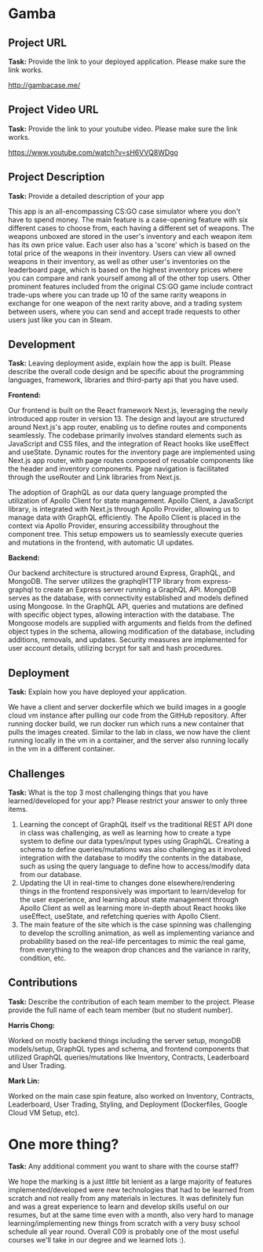 # Gamba

## Project URL

**Task:** Provide the link to your deployed application. Please make sure the link works. 

http://gambacase.me/

## Project Video URL 

**Task:** Provide the link to your youtube video. Please make sure the link works. 

https://www.youtube.com/watch?v=sH6VVQ8WDgo

## Project Description

**Task:** Provide a detailed description of your app

This app is an all-encompassing CS:GO case simulator where you don't have to spend money. The main feature is a case-opening feature with six different cases to choose from, each having a different set of weapons. The weapons unboxed are stored in the user's inventory and each weapon item has its own price value. Each user also has a 'score' which is based on the total price of the weapons in their inventory. Users can view all owned weapons in their inventory, as well as other user's inventories on the leaderboard page, which is based on the highest inventory prices where you can compare and rank yourself among all of the other top users. Other prominent features included from the original CS:GO game include contract trade-ups where you can trade up 10 of the same rarity weapons in exchange for one weapon of the next rarity above, and a trading system between users, where you can send and accept trade requests to other users just like you can in Steam. 

## Development

**Task:** Leaving deployment aside, explain how the app is built. Please describe the overall code design and be specific about the programming languages, framework, libraries and third-party api that you have used. 

**Frontend:** 

Our frontend is built on the React framework Next.js, leveraging the newly introduced app router in version 13. The design and layout are structured around Next.js's app router, enabling us to define routes and components seamlessly. The codebase primarily involves standard elements such as JavaScript and CSS files, and the integration of React hooks like useEffect and useState. Dynamic routes for the inventory page are implemented using Next.js app router, with page routes composed of reusable components like the header and inventory components. Page navigation is facilitated through the useRouter and Link libraries from Next.js.

The adoption of GraphQL as our data query language prompted the utilization of Apollo Client for state management. Apollo Client, a JavaScript library, is integrated with Next.js through Apollo Provider, allowing us to manage data with GraphQL efficiently. The Apollo Client is placed in the context via Apollo Provider, ensuring accessibility throughout the component tree. This setup empowers us to seamlessly execute queries and mutations in the frontend, with automatic UI updates.

**Backend:**

Our backend architecture is structured around Express, GraphQL, and MongoDB. The server utilizes the graphqlHTTP library from express-graphql to create an Express server running a GraphQL API. MongoDB serves as the database, with connectivity established and models defined using Mongoose. In the GraphQL API, queries and mutations are defined with specific object types, allowing interaction with the database. The Mongoose models are supplied with arguments and fields from the defined object types in the schema, allowing modification of the database, including additions, removals, and updates. Security measures are implemented for user account details, utilizing bcrypt for salt and hash procedures. 

## Deployment

**Task:** Explain how you have deployed your application. 

We have a client and server dockerfile which we build images in a google cloud vm instance after pulling our code from the GitHub repository. After running docker build, we run docker run which runs a new container that pulls the images created. Similar to the lab in class, we now have the client running locally in the vm in a container, and the server also running locally in the vm in a different container. 

## Challenges

**Task:** What is the top 3 most challenging things that you have learned/developed for your app? Please restrict your answer to only three items. 

1. Learning the concept of GraphQL itself vs the traditional REST API done in class was challenging,  as well as learning how to create a type system to define our data types/input types using GraphQL. Creating a schema to define queries/mutations was also challenging as it involved integration with the database to modify the contents in the database, such as using the query language to define how to access/modify data from our database.
2. Updating the UI in real-time to changes done elsewhere/rendering things in the frontend responsively was important to learn/develop for the user experience, and learning about state management through Apollo Client as well as learning more in-depth about React hooks like useEffect, useState, and refetching queries with Apollo Client.
3. The main feature of the site which is the case spinning was challenging to develop the scrolling animation, as well as implementing variance and probability based on the real-life percentages to mimic the real game, from everything to the weapon drop chances and the variance in rarity, condition, etc. 

## Contributions

**Task:** Describe the contribution of each team member to the project. Please provide the full name of each team member (but no student number). 

**Harris Chong:**

Worked on mostly backend things including the server setup, mongoDB models/setup, GraphQL types and schema, and frontend components that utilized GraphQL queries/mutations like Inventory, Contracts, Leaderboard and User Trading.

**Mark Lin:**

Worked on the main case spin feature, also worked on Inventory, Contracts, Leaderboard, User Trading, Styling, and Deployment (Dockerfiles, Google Cloud VM Setup, etc).

# One more thing? 

**Task:** Any additional comment you want to share with the course staff? 

We hope the marking is a just *little* bit lenient as a large majority of features implemented/developed were new technologies that had to be learned from scratch and not really from any materials in lectures. It was definitely fun and was a great experience to learn and develop skills useful on our resumes, but at the same time even with a month, also very hard to manage learning/implementing new things from scratch with a very busy school schedule all year round. Overall C09 is probably one of the most useful courses we'll take in our degree and we learned lots :).
